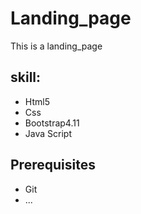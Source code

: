 # Landing_page
This is a landing_page

## skill:

* Html5
* Css
* Bootstrap4.11
* Java Script
## Prerequisites

* Git
*  ...

